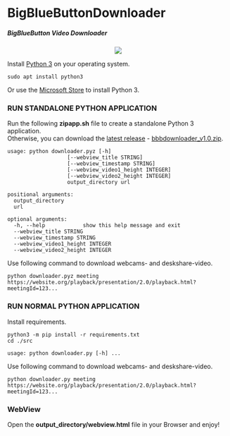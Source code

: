# BigBlueButtonDownloader
##### BigBlueButton Video Downloader

<p align="center">
  <img src="https://repository-images.githubusercontent.com/331634964/0abaea80-5c90-11eb-80e0-4413ca30e08a" />
</p>

Install [Python 3](https://www.python.org/downloads/) on your operating system.  

```
sudo apt install python3
```

Or use the [Microsoft Store](https://go.microsoft.com/fwlink?linkID=2082640) to install Python 3.

### RUN STANDALONE PYTHON APPLICATION

Run the following **zipapp.sh** file to create a standalone Python 3 application.  
Otherwise, you can download the [latest release](https://github.com/Th3R3alDuk3/BigBlueButtonDownloader/releases) - 
[bbbdownloader_v1.0.zip](https://github.com/Th3R3alDuk3/BigBlueButtonDownloader/files/5860274/bbbdownloader_v1.0.zip). 

```
usage: python downloader.pyz [-h] 
                   [--webview_title STRING] 
                   [--webview_timestamp STRING]
                   [--webview_video1_height INTEGER]
                   [--webview_video2_height INTEGER]
                   output_directory url

positional arguments:
  output_directory
  url

optional arguments:
  -h, --help            show this help message and exit
  --webview_title STRING
  --webview_timestamp STRING
  --webview_video1_height INTEGER
  --webview_video2_height INTEGER    
```
Use following command to download webcams- and deskshare-video.
```
python downloader.pyz meeting https://website.org/playback/presentation/2.0/playback.html?meetingId=123...
```

### RUN NORMAL PYTHON APPLICATION

Install requirements.

```
python3 -m pip install -r requirements.txt
cd ./src
```

```
usage: python downloader.py [-h] ...
```
Use following command to download webcams- and deskshare-video.
```
python downloader.py meeting https://website.org/playback/presentation/2.0/playback.html?meetingId=123...
```

### WebView

Open the **output_directory/webview.html** file in your Browser and enjoy!
